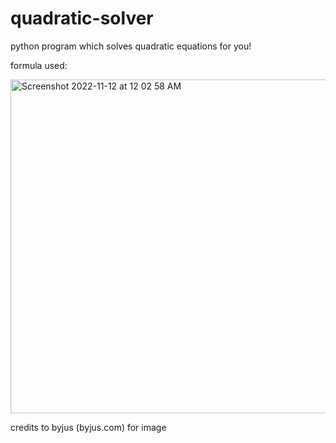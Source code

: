# quadratic-solver

python program which solves quadratic equations for you!

formula used:


<img width="534" alt="Screenshot 2022-11-12 at 12 02 58 AM" src="https://user-images.githubusercontent.com/98737622/201407995-e7e518c6-a99c-4ef2-9e96-0620656abb20.png">

credits to byjus (byjus.com) for image
